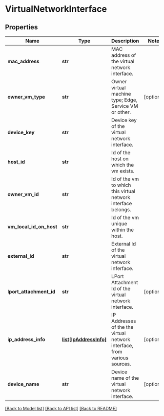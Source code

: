# VirtualNetworkInterface

## Properties
Name | Type | Description | Notes
------------ | ------------- | ------------- | -------------
**mac_address** | **str** | MAC address of the virtual network interface. | 
**owner_vm_type** | **str** | Owner virtual machine type; Edge, Service VM or other. | [optional] 
**device_key** | **str** | Device key of the virtual network interface. | 
**host_id** | **str** | Id of the host on which the vm exists. | 
**owner_vm_id** | **str** | Id of the vm to which this virtual network interface belongs. | 
**vm_local_id_on_host** | **str** | Id of the vm unique within the host. | 
**external_id** | **str** | External Id of the virtual network inferface. | 
**lport_attachment_id** | **str** | LPort Attachment Id of the virtual network interface. | [optional] 
**ip_address_info** | [**list[IpAddressInfo]**](IpAddressInfo.md) | IP Addresses of the the virtual network interface, from various sources. | [optional] 
**device_name** | **str** | Device name of the virtual network interface. | [optional] 

[[Back to Model list]](../README.md#documentation-for-models) [[Back to API list]](../README.md#documentation-for-api-endpoints) [[Back to README]](../README.md)


